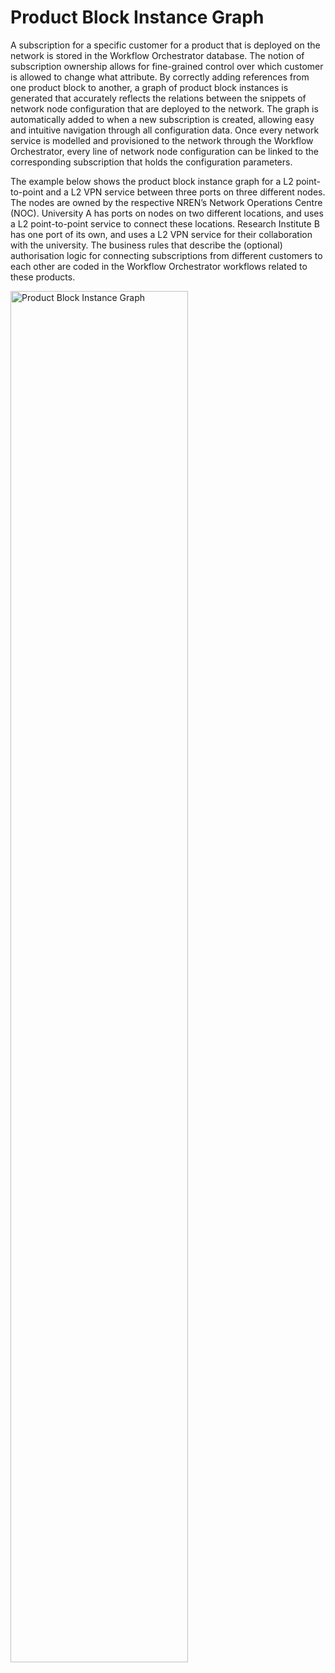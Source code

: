 # Product Block Instance Graph

A subscription for a specific customer for a product that is deployed on the
network is stored in the Workflow Orchestrator database. The notion of
subscription ownership allows for fine-grained control over which customer is
allowed to change what attribute. By correctly adding references from one
product block to another, a graph of product block instances is generated that
accurately reflects the relations between the snippets of network node
configuration that are deployed to the network. The graph is automatically added
to when a new subscription is created, allowing easy and intuitive navigation
through all configuration data. Once every network service is modelled and
provisioned to the network through the Workflow Orchestrator, every line of
network node configuration can be linked to the corresponding subscription that
holds the configuration parameters.

The example below shows the product block instance graph for a L2 point-to-point
and a L2 VPN service between three ports on three different nodes. The nodes are
owned by the respective NREN’s Network Operations Centre (NOC). University A has
ports on nodes on two different locations, and uses a L2 point-to-point service
to connect these locations. Research Institute B has one port of its own, and
uses a L2 VPN service for their collaboration with the university. The business
rules that describe the (optional) authorisation logic for connecting
subscriptions from different customers to each other are coded in the Workflow
Orchestrator workflows related to these products.

<img height="75%" src="../product_block_graph.png" title="Product Block Instance Graph" width="75%"/>
